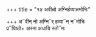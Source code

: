 +++
title = "१४ अवीन्नो अग्निर्हव्यान्नमोभिः"

+++
अ᳓वीन् नो अग्नि᳓र् हव्या᳓न् न᳓मोभिः  
प्र᳓यिष्ठो+ अस्मा अधायि स्तो᳓मः